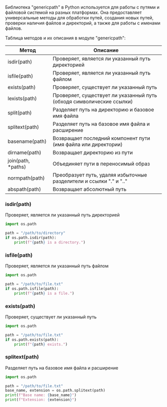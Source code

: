 Библиотека "genericpath" в Python используется для работы с путями и файловой системой на разных платформах.
Она предоставляет универсальные методы для обработки путей, создания новых путей, проверки наличия файлов и директорий,
а также для работы с именами файлов.

Таблица методов и их описания в модуле "genericpath":

| Метод              | Описание                                                              |
|--------------------|-----------------------------------------------------------------------|
| isdir(path)        | Проверяет, является ли указанный путь директорией                     |
| isfile(path)       | Проверяет, является ли указанный путь файлом                          |
| exists(path)       | Проверяет, существует ли указанный путь                               |
| lexists(path)      | Проверяет, существует ли указанный путь (обходя символические ссылки) |
| split(path)        | Разделяет путь на директорию и базовое имя файла                      |
| splitext(path)     | Разделяет путь на базовое имя файла и расширение                      |
| basename(path)     | Возвращает последний компонент пути (имя файла или директории)        |
| dirname(path)      | Возвращает директорию из пути                                         |
| join(path, *paths) | Объединяет пути в переносимый образ                                   |
| normpath(path)     | Преобразует путь, удаляя избыточные разделители и ссылки "." и ".."   |
| abspath(path)      | Возвращает абсолютный путь                                            |


### isdir(path)
Проверяет, является ли указанный путь директорией
```python
import os.path

path = "/path/to/directory"
if os.path.isdir(path):
    print(f"{path} is a directory.")
```

### isfile(path)
Проверяет, является ли указанный путь файлом
```python
import os.path

path = "/path/to/file.txt"
if os.path.isfile(path):
    print(f"{path} is a file.")
```

### exists(path)
Проверяет, существует ли указанный путь
```python
import os.path

path = "/path/to/file.txt"
if os.path.exists(path):
    print(f"{path} exists.")
```

### splitext(path)
Разделяет путь на базовое имя файла и расширение
```python
import os.path

path = "/path/to/file.txt"
base_name, extension = os.path.splitext(path)
print(f"Base name: {base_name}")
print(f"Extension: {extension}")
```

